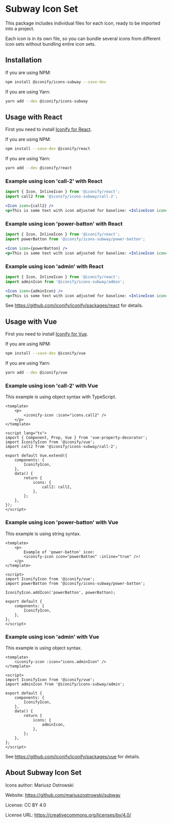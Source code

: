 # Subway Icon Set

This package includes individual files for each icon, ready to be imported into a project.

Each icon is in its own file, so you can bundle several icons from different icon sets without bundling entire icon sets.

## Installation

If you are using NPM:

```bash
npm install @iconify/icons-subway --save-dev
```

If you are using Yarn:

```bash
yarn add --dev @iconify/icons-subway
```

## Usage with React

First you need to install [Iconify for React](https://github.com/iconify/iconify/packages/react).

If you are using NPM:

```bash
npm install --save-dev @iconify/react
```

If you are using Yarn:

```bash
yarn add --dev @iconify/react
```

### Example using icon 'call-2' with React

```js
import { Icon, InlineIcon } from '@iconify/react';
import call2 from '@iconify/icons-subway/call-2';
```

```jsx
<Icon icon={call2} />
<p>This is some text with icon adjusted for baseline: <InlineIcon icon={call2} /></p>
```

### Example using icon 'power-batton' with React

```js
import { Icon, InlineIcon } from '@iconify/react';
import powerBatton from '@iconify/icons-subway/power-batton';
```

```jsx
<Icon icon={powerBatton} />
<p>This is some text with icon adjusted for baseline: <InlineIcon icon={powerBatton} /></p>
```

### Example using icon 'admin' with React

```js
import { Icon, InlineIcon } from '@iconify/react';
import adminIcon from '@iconify/icons-subway/admin';
```

```jsx
<Icon icon={adminIcon} />
<p>This is some text with icon adjusted for baseline: <InlineIcon icon={adminIcon} /></p>
```

See https://github.com/iconify/iconify/packages/react for details.

## Usage with Vue

First you need to install [Iconify for Vue](https://github.com/iconify/iconify/packages/vue).

If you are using NPM:

```bash
npm install --save-dev @iconify/vue
```

If you are using Yarn:

```bash
yarn add --dev @iconify/vue
```

### Example using icon 'call-2' with Vue

This example is using object syntax with TypeScript.

```vue
<template>
	<p>
		<iconify-icon :icon="icons.call2" />
	</p>
</template>

<script lang="ts">
import { Component, Prop, Vue } from 'vue-property-decorator';
import IconifyIcon from '@iconify/vue';
import call2 from '@iconify/icons-subway/call-2';

export default Vue.extend({
	components: {
		IconifyIcon,
	},
	data() {
		return {
			icons: {
				call2: call2,
			},
		};
	},
});
</script>
```

### Example using icon 'power-batton' with Vue

This example is using string syntax.

```vue
<template>
	<p>
		Example of 'power-batton' icon:
		<iconify-icon icon="powerBatton" :inline="true" />!
	</p>
</template>

<script>
import IconifyIcon from '@iconify/vue';
import powerBatton from '@iconify/icons-subway/power-batton';

IconifyIcon.addIcon('powerBatton', powerBatton);

export default {
	components: {
		IconifyIcon,
	},
};
</script>
```

### Example using icon 'admin' with Vue

This example is using object syntax.

```vue
<template>
	<iconify-icon :icon="icons.adminIcon" />
</template>

<script>
import IconifyIcon from '@iconify/vue';
import adminIcon from '@iconify/icons-subway/admin';

export default {
	components: {
		IconifyIcon,
	},
	data() {
		return {
			icons: {
				adminIcon,
			},
		};
	},
};
</script>
```

See https://github.com/iconify/iconify/packages/vue for details.

## About Subway Icon Set

Icons author: Mariusz Ostrowski

Website: https://github.com/mariuszostrowski/subway

License: CC BY 4.0

License URL: https://creativecommons.org/licenses/by/4.0/
